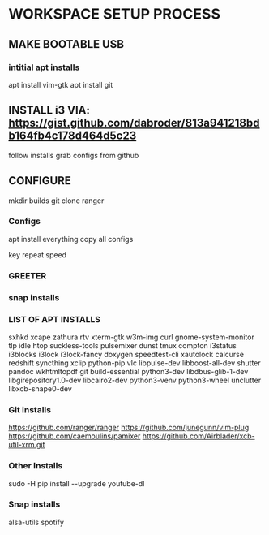 # WORKSPACE SETUP PROCESS

## MAKE BOOTABLE USB

### intitial apt installs
apt install vim-gtk
apt install git

## INSTALL i3 VIA: https://gist.github.com/dabroder/813a941218bdb164fb4c178d464d5c23
follow installs
grab configs from github

## CONFIGURE

mkdir builds
git clone ranger

### Configs
apt install everything
copy all configs

key repeat speed

### GREETER

### snap installs

### LIST OF APT INSTALLS
sxhkd
xcape
zathura
rtv
xterm-gtk
w3m-img
curl
gnome-system-monitor
tlp
idle
htop
suckless-tools
pulsemixer
dunst
tmux
compton
i3status
i3blocks
i3lock
i3lock-fancy
doxygen
speedtest-cli
xautolock
calcurse
redshift
syncthing
xclip
python-pip
vlc
libpulse-dev
libboost-all-dev
shutter
pandoc
wkhtmltopdf
git 
build-essential
python3-dev
libdbus-glib-1-dev
libgirepository1.0-dev
libcairo2-dev
python3-venv
python3-wheel
unclutter
libxcb-shape0-dev

### Git installs
https://github.com/ranger/ranger
https://github.com/junegunn/vim-plug
https://github.com/caemoulins/pamixer
https://github.com/Airblader/xcb-util-xrm.git

### Other Installs
sudo -H pip install --upgrade youtube-dl

### Snap installs
alsa-utils
spotify
